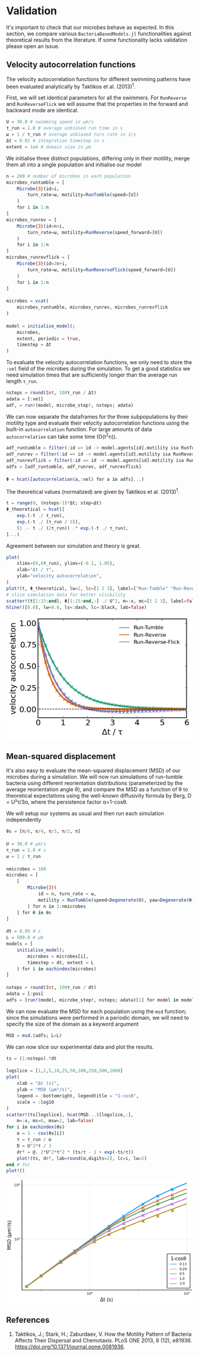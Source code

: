 # Validation
It's important to check that our microbes behave as expected.
In this section, we compare various `BacteriaBasedModels.jl` functionalities against
theoretical results from the literature.
If some functionality lacks validation please open an issue.

## Velocity autocorrelation functions
The velocity autocorrelation functions for different swimming patterns have been evaluated analytically by Taktikos et al. (2013)<sup>1</sup>.


First, we will set identical parameters for all the swimmers.
For `RunReverse` and `RunReverseFlick` we will assume that the properties in the forward and backward mode are identical.
```julia
U = 30.0 # swimming speed in μm/s
τ_run = 1.0 # average unbiased run time in s
ω = 1 / τ_run # average unbiased turn rate in 1/s
Δt = 0.01 # integration timestep in s
extent = 1e4 # domain size in μm
```
We initialise three distinct populations, differing only in their motility, merge them all into a single population and initialise our model
```julia
n = 200 # number of microbes in each population
microbes_runtumble = [
    Microbe{3}(id=i,
        turn_rate=ω, motility=RunTumble(speed=[U])
    )
    for i in 1:n
]
microbes_runrev = [
    Microbe{3}(id=n+i,
        turn_rate=ω, motility=RunReverse(speed_forward=[U])
    )
    for i in 1:n
]
microbes_runrevflick = [
    Microbe{3}(id=2n+i,
        turn_rate=ω, motility=RunReverseFlick(speed_forward=[U])
    )
    for i in 1:n
]

microbes = vcat(
    microbes_runtumble, microbes_runrev, microbes_runrevflick
)

model = initialise_model(;
    microbes,
    extent, periodic = true,
    timestep = Δt
)
```

To evaluate the velocity autocorrelation functions, we only need to store the `:vel` field of the microbes during the simulation.
To get a good statistics we need simulation times that are sufficiently longer than the average run length `τ_run`.
```julia
nsteps = round(Int, 100τ_run / Δt)
adata = [:vel]
adf, = run!(model, microbe_step!, nsteps; adata)
```

We can now separate the dataframes for the three subpopulations by their motility type and evaluate their velocity autocorrelation functions using the built-in `autocorrelation` function.
For large amounts of data `autocorrelation` can take some time (O(t<sup>2</sup>n)).
```julia
adf_runtumble = filter(:id => id -> model.agents[id].motility isa RunTumble, adf)
adf_runrev = filter(:id => id -> model.agents[id].motility isa RunReverse, adf)
adf_runrevflick = filter(:id => id -> model.agents[id].motility isa RunReverseFlick, adf)
adfs = [adf_runtumble, adf_runrev, adf_runrevflick]

Φ = hcat([autocorrelation(a,:vel) for a in adfs]...)
```

The theoretical values (normalized) are given by Taktikos et al. (2013)<sup>1</sup>.
```julia
t = range(0, (nsteps-1)*Δt; step=Δt)
Φ_theoretical = hcat([
    exp.(-t ./ τ_run),
    exp.(-t ./ (τ_run / 2)),
    (1 .- t ./ (2τ_run)) .* exp.(-t ./ τ_run),
]...)
```

Agreement between our simulation and theory is great.
```julia
plot(
    xlims=(0,6τ_run), ylims=(-0.1, 1.05),
    xlab="Δt / τ",
    ylab="velocity autocorrelation",
)
plot!(t, Φ_theoretical, lw=2, lc=[1 2 3], label=["Run-Tumble" "Run-Reverse" "Run-Reverse-Flick"])
# slice simulation data for better visibility
scatter!(t[1:15:end], Φ[1:15:end,:] ./ U^2, m=:x, mc=[1 2 3], label=false)
hline!([0.0], lw=0.8, ls=:dash, lc=:black, lab=false)
```
![Comparison between numerical and theoretical velocity autocorrelation functions for bacteria with different motile patterns](velocity_autocorrelations.png)


## Mean-squared displacement
It's also easy to evaluate the mean-squared displacement (MSD) of our microbes during a simulation.
We will now run simulations of run-tumble bacteria using different reorientation distributions (parameterized by the average reorientation angle θ), and compare the MSD as a function of θ to theoretical expectations using the well-known diffusivity formula by Berg, D = U²τ/3α, where the persistence factor α=1-cosθ.

We will setup our systems as usual and then run each simulation independently
```julia
θs = [π/6, π/4, π/3, π/2, π]

U = 30.0 # μm/s 
τ_run = 1.0 # s 
ω = 1 / τ_run

nmicrobes = 100
microbes = [
    [
        Microbe{3}(
            id = n, turn_rate = ω,
            motility = RunTumble(speed=Degenerate(U), yaw=Degenerate(θ))
        ) for n in 1:nmicrobes 
    ] for θ in θs
]

dt = 0.05 # s 
L = 500.0 # μm
models = [
    initialise_model(;
        microbes = microbes[i],
        timestep = dt, extent = L
    ) for i in eachindex(microbes)
]

nsteps = round(Int, 100τ_run / dt)
adata = [:pos]
adfs = [run!(model, microbe_step!, nsteps; adata)[1] for model in models]
```

We can now evaluate the MSD for each population using the `msd` function; since the simulations were performed in a periodic domain, we will need to specify the size of the domain as a keyword argument
```julia
MSD = msd.(adfs; L=L)
```
We can now slice our experimental data and plot the results.
```julia
ts = (1:nsteps).*dt

logslice = [1,2,5,10,25,50,100,250,500,1000]
plot(
    xlab = "Δt (s)",
    ylab = "MSD (μm²/s)",
    legend = :bottomright, legendtitle = "1-cosθ",
    scale = :log10
)
scatter!(ts[logslice], hcat(MSD...)[logslice,:],
    m=:x, ms=6, msw=2, lab=false)
for i in eachindex(θs)
    α = 1 - cos(θs[i])
    τ = τ_run / α
    D = U^2*τ / 3
    dr² = @. 2*U^2*τ^2 * (ts/τ - 1 + exp(-ts/τ))
    plot!(ts, dr², lab=round(α,digits=2), lc=i, lw=2)
end # for
plot!()
```

![Mean-squared displacement of run-tumble bacteria with different reorientation distributions](msd_runtumble.png)


## References
1. Taktikos, J.; Stark, H.; Zaburdaev, V. How the Motility Pattern of Bacteria Affects Their Dispersal and Chemotaxis. PLoS ONE 2013, 8 (12), e81936. https://doi.org/10.1371/journal.pone.0081936.
